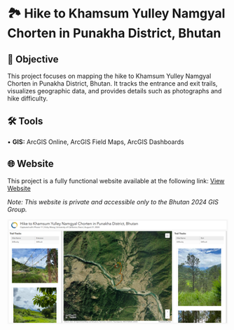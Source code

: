 # 🏞️ Hike to Khamsum Yulley Namgyal Chorten in Punakha District, Bhutan
## 🎯 Objective <br>
This project focuses on mapping the hike to Khamsum Yulley Namgyal Chorten in Punakha District, Bhutan. It tracks the entrance and exit trails, visualizes geographic data, and provides details such as photographs and hike difficulty. <p>
## 🛠️ Tools <br>
• <b>GIS:</b> ArcGIS Online, ArcGIS Field Maps, ArcGIS Dashboards <p>
## 🌐 Website <br>
This project is a fully functional website available at the following link: [View Website](https://www.arcgis.com/apps/dashboards/dac0a992d6af425dafb971901d277323) <p>
<i> Note: This website is private and accessible only to the Bhutan 2024 GIS Group. <p>
![me](https://github.com/redefiningvicky/Hike-to-Khamsum-Yulley-Namgyal-Chorten/blob/8bd800e4ed22ae11e008522f688587ff1d34cbc9/Hike_to_Khamsum_Yulley_Namgyal_Chorten.png)
